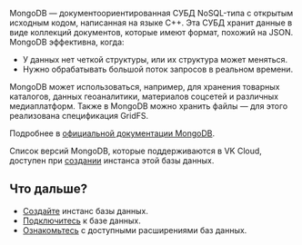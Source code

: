 
MongoDB — документоориентированная СУБД NoSQL-типа с открытым исходным кодом, написанная на языке С++. Эта СУБД хранит данные в виде коллекций документов, которые имеют формат, похожий на JSON. MongoDB эффективна, когда:

- У данных нет четкой структуры, или их структура может меняться.
- Нужно обрабатывать большой поток запросов в реальном времени.

MongoDB может использоваться, например, для хранения товарных каталогов, данных геоаналитики, материалов соцсетей и различных медиаплатформ. Также в MongoDB можно хранить файлы — для этого реализована спецификация GridFS.

Подробнее в [официальной документации MongoDB](https://docs.mongodb.com/).

Список версий MongoDB, которые поддерживаются в VK Cloud, доступен при [создании](../../../service-management/create) инстанса этой базы данных.

## Что дальше?

- [Создайте](../../../service-management/create) инстанс базы данных.
- [Подключитесь](../../../connect) к базе данных.
- [Ознакомьтесь](../../extensions) с доступными расширениями баз данных.
